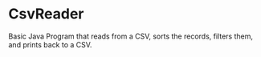 # CsvReader
Basic Java Program that reads from a CSV, sorts the records, filters them, and prints back to a CSV.
